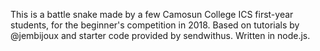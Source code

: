This is a battle snake made by a few Camosun College ICS first-year students, for the beginner's competition in 2018. Based on tutorials by @jembijoux and starter code provided by sendwithus. Written in node.js.
